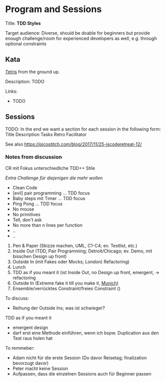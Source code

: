 
# Program and Sessions

Title: **TDD Styles**

Target audience:
Diverse, should be doable for beginners but provide enough
challenge/room for experienced developers as well, e.g. through optional constraints

## Kata

[Tetris](https://en.wikipedia.org/wiki/Tetris) from the ground up.

Description: TODO

Links:
- TODO

## Sessions

TODO:
In the end we want a section for each session in the following form:
Title
Description
Tasks
Retro
Facilitator

See also https://picostitch.com/blog/2017/11/25-jscoderetreat-12/

### Notes from discussion

CR mit Fokus unterschiedliche TDD++ Stile

*Extra Challenge für diejenigen die mehr wollen*
  * Clean Code
  * [evil] pair programming ... TDD focus
  * Baby steps mit Timer ... TDD focus
  * Ping Pong ... TDD focus
  * No mouse
  * No primitives
  * Tell, don't ask
  * No more than n lines per function
  * ..
  * ..


1. Pen & Paper (Skizze machen, UML, C1-C4; ev. Testlist, etc.)
1. Inside Out (TDD, Pair Programming; Detroit/Chicago; ev. Demo, mit bisschen Design up front)
1. Outside In (mit Fakes oder Mocks; London)
Refactoring)
1. Lunch
1. TDD as if you meant it (ist Inside Out, no Design up front, emergent, -> refactoring
1. Outside In (Extreme fake it till you make it, [Munich](https://de.slideshare.net/davidvoelkel/fake-it-outsidein-tdd-xp2017))
1. Ensemble/verrücktes Constraint/freies Constraint ()

To discuss:
* Reihung der Outside Ins; was ist schwieger?

TDD as if you meant it
* emergent design
* darf erst eine Methode einführen, wenn ich bspw. Duplication aus den Test raus holen hat

To remmeber:
* Adam nicht für die erste Session (Do davor Reisetag; finalization bevorzugt davor)
* Peter macht keine Session
* Aufpassen, dass die einzelnen Sessions auch für Beginner passen
